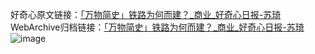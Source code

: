 好奇心原文链接：[「万物简史」铁路为何而建？_商业_好奇心日报-苏琦 ](https://www.qdaily.com/articles/3046.html)
WebArchive归档链接：[「万物简史」铁路为何而建？_商业_好奇心日报-苏琦 ](http://web.archive.org/web/20190623151445/https://www.qdaily.com/articles/3046.html)
![image](http://ww3.sinaimg.cn/large/007d5XDply1g3v6l4n5wrj30u03c6npd)